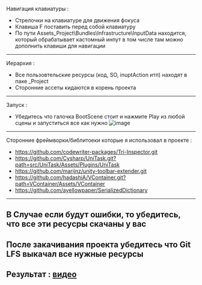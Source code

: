 Навигация клавиатуры :
 - Стрелочки на клавиатуре для движения фокуса
 - Клавиша F поставить перед собой клавиатуру
 - По пути Assets\_Project\Bundles\Infrastructure\InputData находится, который обрабатывает кастомный инпут в том числе там можно дополнить клавиши для навигации
 -------------------------------------------------------------------------------------
Иерархия :
 - Все пользовтельские ресурсы (код, SO, inuptAction итп) находят в паке _Project
 - Сторонние ассеты кидаются в корень проекта
-------------------------------------------------------------------------------------
Запуск : 
 - Убедитесь что галочка BootScene стоит и нажмите Play из любой сцены и запуститься все как нужно
    ![image](https://github.com/user-attachments/assets/9cfcb39e-e115-4a3f-ae2e-01263990ae40)

  -------------------------------------------------------------------------------------
Сторонние фреймворки/библитоеки которые я использовал в проекте :
 - https://github.com/codewriter-packages/Tri-Inspector.git
 - https://github.com/Cysharp/UniTask.git?path=src/UniTask/Assets/Plugins/UniTask
 - https://github.com/marijnz/unity-toolbar-extender.git
 - https://github.com/hadashiA/VContainer.git?path=VContainer/Assets/VContainer
 - https://github.com/ayellowpaper/SerializedDictionary
 -------------------------------------------------------------------------------------
 В Случае если будут ошибки, то убедитесь, что все эти ресусры скачаны у вас
-------------------------------------------------------------------------------------
После закачивания проекта убедитесь что Git LFS выкачал все нужные ресурсы
-------------------------------------------------------------------------------------
Результат : [видео](https://drive.google.com/file/d/1uDjTDCzkz0fCLz0tFVMMfpyE3VpBvqXs/view?usp=sharing)
-------------------------------------------------------------------------------------

